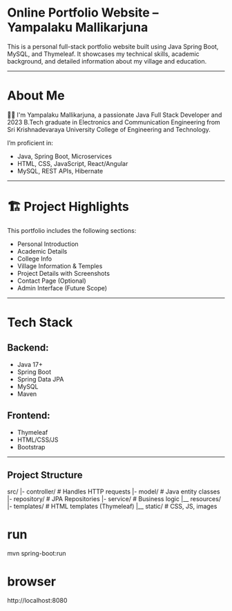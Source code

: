 # Online Portfolio Website – Yampalaku Mallikarjuna

This is a personal full-stack portfolio website built using Java Spring Boot, MySQL, and Thymeleaf. It showcases my technical skills, academic background, and detailed information about my village and education.

---
# About Me

👨‍💻 I'm Yampalaku Mallikarjuna, a passionate Java Full Stack Developer and 2023 B.Tech graduate in Electronics and Communication Engineering from Sri Krishnadevaraya University College of Engineering and Technology.

 I’m proficient in:
- Java, Spring Boot, Microservices
- HTML, CSS, JavaScript, React/Angular
- MySQL, REST APIs, Hibernate

---

# 🏗 Project Highlights

This portfolio includes the following sections:
-  Personal Introduction
-  Academic Details
-  College Info
-  Village Information & Temples
-  Project Details with Screenshots
-  Contact Page (Optional)
-  Admin Interface (Future Scope)

---

# Tech Stack

## Backend:
- Java 17+
- Spring Boot
- Spring Data JPA
- MySQL
- Maven

## Frontend:
- Thymeleaf
- HTML/CSS/JS
- Bootstrap

---

##  Project Structure
src/
|- controller/ # Handles HTTP requests
|- model/ # Java entity classes
|- repository/ # JPA Repositories
|- service/ # Business logic
|__ resources/
|- templates/ # HTML templates (Thymeleaf)
|__ static/ # CSS, JS, images

# run
mvn spring-boot:run
# browser
http://localhost:8080
